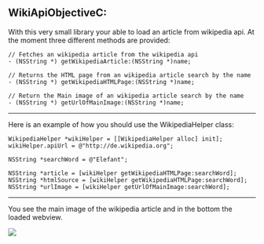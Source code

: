 WikiApiObjectiveC:
-----------------

With this very small library your able to load an article from wikipedia api. At the moment
three different methods are provided:

	// Fetches an wikipedia article from the wikipedia api
	- (NSString *) getWikipediaArticle:(NSString *)name;

	// Returns the HTML page from an wikipedia article search by the name
	- (NSString *) getWikipediaHTMLPage:(NSString *)name;

	// Return the Main image of an wikipedia article search by the name
	- (NSString *) getUrlOfMainImage:(NSString *)name;

-----------------

Here is an example of how you should use the WikipediaHelper class:

	WikipediaHelper *wikiHelper = [[WikipediaHelper alloc] init];
	wikiHelper.apiUrl = @"http://de.wikipedia.org";

	NSString *searchWord = @"Elefant";

	NSString *article = [wikiHelper getWikipediaHTMLPage:searchWord];
	NSString *htmlSource = [wikiHelper getWikipediaHTMLPage:searchWord];
	NSString *urlImage = [wikiHelper getUrlOfMainImage:searchWord];
	
-----------------

You see the main image of the wikipedia article and in the bottom the loaded webview.	

[![](	http://188.40.40.143/~robin/prine.ch/prine_art/img/tools/wikipediahelper.png)](	http://188.40.40.143/~robin/prine.ch/prine_art/img/tools/wikipediahelper.png)
